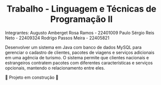 <h1 align="center"> Trabalho - Linguagem e Técnicas de Programação II  </h1>

Integrantes:
Augusto Amberget Rosa Ramos - 22401009
Paulo Sérgio Reis Neto - 22409324
Rodrigo Passos Meira - 22405821

Desenvolver um sistema em Java com banco de dados MySQL para gerenciar o cadastro de clientes, pacotes de viagens e serviços adicionais em uma agência de turismo. O sistema permite que clientes nacionais e estrangeiros contratem pacotes com diferentes características e serviços opcionais, mantendo o relacionamento entre eles.


 :construction: Projeto em construção :construction:
